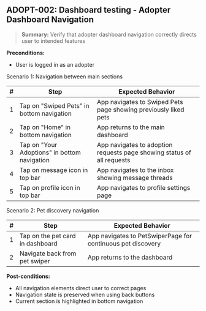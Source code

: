 ## **ADOPT-002:** Dashboard testing - Adopter Dashboard Navigation  

> **Summary:** Verify that adopter dashboard navigation correctly directs user to intended features  <br>

**Preconditions:**
- User is logged in as an adopter

Scenario 1: Navigation between main sections

 | # | Step | Expected Behavior | 
 |----|------|-------------------| 
 | 1 | Tap on "Swiped Pets" in bottom navigation | App navigates to Swiped Pets page showing previously liked pets |
 | 2 | Tap on "Home" in bottom navigation | App returns to the main dashboard |
 | 3 | Tap on "Your Adoptions" in bottom navigation | App navigates to adoption requests page showing status of all requests |
 | 4 | Tap on message icon in top bar | App navigates to the inbox showing message threads |
 | 5 | Tap on profile icon in top bar | App navigates to profile settings page |

Scenario 2: Pet discovery navigation

 | # | Step | Expected Behavior | 
 |----|------|-------------------| 
 | 1 | Tap on the pet card in dashboard | App navigates to PetSwiperPage for continuous pet discovery |
 | 2 | Navigate back from pet swiper | App returns to the dashboard |

**Post-conditions:**
 - All navigation elements direct user to correct pages
 - Navigation state is preserved when using back buttons
 - Current section is highlighted in bottom navigation